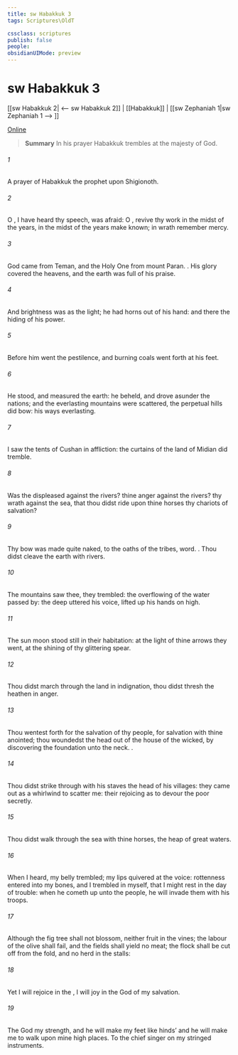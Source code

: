 ```yaml
---
title: sw Habakkuk 3
tags: Scriptures\OldT

cssclass: scriptures
publish: false
people:
obsidianUIMode: preview
---
```


# sw Habakkuk 3
[[sw Habakkuk 2| <-- sw Habakkuk 2]] | [[Habakkuk]] | [[sw Zephaniah 1|sw Zephaniah 1 --> ]]

[Online](https://churchofjesuschrist.org/study/scriptures/ot/hab/3?lang=eng)

> __Summary__
In his prayer Habakkuk trembles at the majesty of God.

###### 1 
A prayer of Habakkuk the prophet upon Shigionoth.

###### 2 
O , I have heard thy speech,  was afraid: O , revive thy work in the midst of the years, in the midst of the years make known; in wrath remember mercy.

###### 3 
God came from Teman, and the Holy One from mount Paran. . His glory covered the heavens, and the earth was full of his praise.

###### 4 
And  brightness was as the light; he had horns  out of his hand: and there  the hiding of his power.

###### 5 
Before him went the pestilence, and burning coals went forth at his feet.

###### 6 
He stood, and measured the earth: he beheld, and drove asunder the nations; and the everlasting mountains were scattered, the perpetual hills did bow: his ways  everlasting.

###### 7 
I saw the tents of Cushan in affliction:  the curtains of the land of Midian did tremble.

###### 8 
Was the  displeased against the rivers?  thine anger against the rivers?  thy wrath against the sea, that thou didst ride upon thine horses  thy chariots of salvation?

###### 9 
Thy bow was made quite naked,  to the oaths of the tribes,  word. . Thou didst cleave the earth with rivers.

###### 10 
The mountains saw thee,  they trembled: the overflowing of the water passed by: the deep uttered his voice,  lifted up his hands on high.

###### 11 
The sun  moon stood still in their habitation: at the light of thine arrows they went,  at the shining of thy glittering spear.

###### 12 
Thou didst march through the land in indignation, thou didst thresh the heathen in anger.

###### 13 
Thou wentest forth for the salvation of thy people,  for salvation with thine anointed; thou woundedst the head out of the house of the wicked, by discovering the foundation unto the neck. .

###### 14 
Thou didst strike through with his staves the head of his villages: they came out as a whirlwind to scatter me: their rejoicing  as to devour the poor secretly.

###### 15 
Thou didst walk through the sea with thine horses,  the heap of great waters.

###### 16 
When I heard, my belly trembled; my lips quivered at the voice: rottenness entered into my bones, and I trembled in myself, that I might rest in the day of trouble: when he cometh up unto the people, he will invade them with his troops.

###### 17 
Although the fig tree shall not blossom, neither  fruit  in the vines; the labour of the olive shall fail, and the fields shall yield no meat; the flock shall be cut off from the fold, and  no herd in the stalls:

###### 18 
Yet I will rejoice in the , I will joy in the God of my salvation.

###### 19 
The  God  my strength, and he will make my feet like hinds’  and he will make me to walk upon mine high places. To the chief singer on my stringed instruments.

